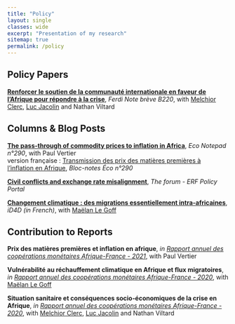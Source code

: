```yaml
---
title: "Policy"
layout: single
classes: wide
excerpt: "Presentation of my research"
sitemap: true
permalink: /policy
---
```


## Policy Papers
[**Renforcer le soutien de la communauté internationale en faveur de l’Afrique pour répondre à la crise**](https://ferdi.fr/dl/df-5bVbftTuESzje3KHpERFZLUa/ferdi-b220-renforcer-le-soutien-de-la-communaute-internationale-en-faveur.pdf), *Ferdi Note brève B220*, with [Melchior Clerc](https://ideas.repec.org/e/pcl161.html), [Luc Jacolin](https://www.banque-france.fr/en/economie/economistes-et-chercheurs/luc-jacolin) and Nathan Viltard

## Columns & Blog Posts
[**The pass-through of commodity prices to inflation in Africa**](https://blocnotesdeleco.banque-france.fr/en/blog-entry/pass-through-commodity-prices-inflation-africa), *Eco Notepad n°290*, with Paul Vertier \
    version française : [Transmission des prix des matières premières à l’inflation en Afrique](https://blocnotesdeleco.banque-france.fr/billet-de-blog/transmission-des-prix-des-matieres-premieres-linflation-en-afrique), *Bloc-notes Éco n°290*

[**Civil conflicts and exchange rate misalignment**](http://theforum.erf.org.eg/2021/10/03/civil-conflicts-exchange-rate-misalignment/), *The forum - ERF Policy Portal*

[**Changement climatique : des migrations essentiellement intra-africaines**](https://ideas4development.org/climat-migrations-afrique/), *iD4D (in French)*, with [Maëlan Le Goff](https://ideas4development.org/auteur/maelan-legoff/) 

## Contribution to Reports
**Prix des matières premières et inflation en afrique**, *in [Rapport annuel des coopérations monétaires Afrique-France - 2021](https://publications.banque-france.fr/liste-chronologique/cooperations-monetaires-afrique-france?year=2022)*, with Paul Vertier

**Vulnérabilité au réchauffement climatique en Afrique et flux migratoires**, *in [Rapport annuel des coopérations monétaires Afrique-France - 2020](https://publications.banque-france.fr/liste-chronologique/cooperations-monetaires-afrique-france?year=2021)*, with [Maëlan Le Goff](https://www.banque-france.fr/maelan-le-goff)

**Situation sanitaire et conséquences socio‑économiques de la crise en Afrique**, *in [Rapport annuel des coopérations monétaires Afrique-France - 2020](https://publications.banque-france.fr/liste-chronologique/cooperations-monetaires-afrique-france?year=2021)*, with [Melchior Clerc](https://ideas.repec.org/e/pcl161.html), [Luc Jacolin](https://www.banque-france.fr/en/economie/economistes-et-chercheurs/luc-jacolin) and Nathan Viltard
